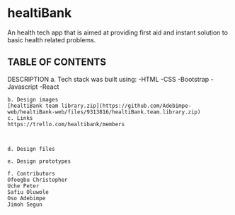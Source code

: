 # healtiBank
An health tech app that is aimed at providing first aid and instant solution to basic health related problems.
## TABLE OF CONTENTS
DESCRIPTION
    a. Tech stack was built using:
    -HTML 
    -CSS 
    -Bootstrap
    -Javascript
    -React
    
    b. Design images
    [healtiBank team library.zip](https://github.com/Adebimpe-web/healtiBank-web/files/9313816/healtiBank.team.library.zip)
    c. Links
    https://trello.com/healtibank/members
    
    
    
    d. Design files
    
    e. Design prototypes
    
    f. Contributors
    Ofoegbu Christopher
    Uche Peter
    Safiu Oluwole
    Oso Adebimpe
    Jimoh Segun
